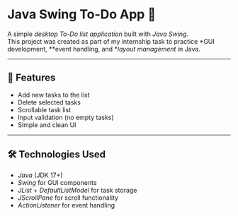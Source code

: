 # Java Swing To-Do App 📝

A simple *desktop To-Do list application* built with *Java Swing*.  
This project was created as part of my internship task to practice *GUI development, **event handling, and **layout management* in Java.

---

## 📌 Features
- Add new tasks to the list
- Delete selected tasks
- Scrollable task list
- Input validation (no empty tasks)
- Simple and clean UI

---

## 🛠 Technologies Used
- *Java* (JDK 17+)
- *Swing* for GUI components
- *JList* + *DefaultListModel* for task storage
- *JScrollPane* for scroll functionality
- *ActionListener* for event handling
